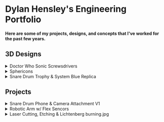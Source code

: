 # Dylan Hensley's Engineering Portfolio
#### Here are some of my projects, designs, and concepts that I've worked for the past few years.

## 3D Designs
<details><summary>Doctor Who Sonic Screwsdrivers</summary>
<img src="Doctor Who.png" width="1000">
</details>
<details><summary>Sphericons</summary>
<img src="Sphericons.png" width="1000">
</details>
<details><summary>Snare Drum Trophy & System Blue Replica</summary>
<img src="Snare Drum.png" width="1000">
</details>

## Projects
<details><summary>Snare Drum Phone & Camera Attachment V1</summary>
<img src="Snare Attachment.png" width="500">
</details>
<details><summary>Robotic Arm w/ Flex Sencors</summary>
<img src="Robotic Arm.png" width="500">
</details>
<details><summary>Laser Cutting, Etching & Lichtenberg burning.jpg</summary>
<img src="Laser Cutter.jpg" width="1000">
</details>

